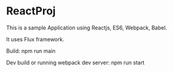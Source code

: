 # ReactProj

This is a sample Application using Reactjs, ES6, Webpack, Babel.

It uses Flux framework.

Build:
npm run main

Dev build or running webpack dev server:
npm run start 